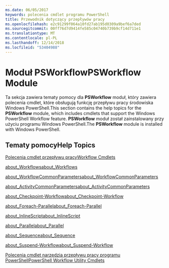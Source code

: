 ```yaml
---
ms.date: 06/05/2017
keywords: polecenia cmdlet programu PowerShell
title: Przewodnik dotyczący przepływów pracy
ms.openlocfilehash: e2c91299f064a10fd27ab195d0309a9bef6a7ded
ms.sourcegitcommit: 00ff76d7d9414fe585c04740b739b9cf14d711e1
ms.translationtype: MT
ms.contentlocale: pl-PL
ms.lasthandoff: 12/14/2018
ms.locfileid: "53404988"
---
```

# <a name="psworkflow-module"></a><span data-ttu-id="251a8-103">Moduł PSWorkflow</span><span class="sxs-lookup"><span data-stu-id="251a8-103">PSWorkflow Module</span></span>

<span data-ttu-id="251a8-104">Ta sekcja zawiera tematy pomocy dla **PSWorkflow** moduł, który zawiera polecenia cmdlet, które obsługują funkcję przepływu pracy środowiska Windows PowerShell.</span><span class="sxs-lookup"><span data-stu-id="251a8-104">This section contains the help topics for the **PSWorkflow** module, which includes cmdlets that support the Windows PowerShell Workflow feature.</span></span> <span data-ttu-id="251a8-105">**PSWorkflow** moduł został zainstalowany przy użyciu programu Windows PowerShell.</span><span class="sxs-lookup"><span data-stu-id="251a8-105">The **PSWorkflow** module is installed with Windows PowerShell.</span></span>

## <a name="help-topics"></a><span data-ttu-id="251a8-106">Tematy pomocy</span><span class="sxs-lookup"><span data-stu-id="251a8-106">Help Topics</span></span>

[<span data-ttu-id="251a8-107">Polecenia cmdlet przepływu pracy</span><span class="sxs-lookup"><span data-stu-id="251a8-107">Workflow Cmdlets</span></span>](https://go.microsoft.com/fwlink/?LinkID=245865)

[<span data-ttu-id="251a8-108">about_Workflows</span><span class="sxs-lookup"><span data-stu-id="251a8-108">about_Workflows</span></span>](https://technet.microsoft.com/library/f2897bdd-1b9d-4679-8b19-09840bd40a22)

[<span data-ttu-id="251a8-109">about_WorkflowCommonParameters</span><span class="sxs-lookup"><span data-stu-id="251a8-109">about_WorkflowCommonParameters</span></span>](https://technet.microsoft.com/library/119f968e-618e-439c-b76c-cdd17e6df27c)

[<span data-ttu-id="251a8-110">about_ActivityCommonParameters</span><span class="sxs-lookup"><span data-stu-id="251a8-110">about_ActivityCommonParameters</span></span>](https://technet.microsoft.com/library/8ca60664-37c6-4257-a723-e3c41dd10122)

[<span data-ttu-id="251a8-111">about_Checkpoint-Workflow</span><span class="sxs-lookup"><span data-stu-id="251a8-111">about_Checkpoint-Workflow</span></span>](https://technet.microsoft.com/library/3a309488-1e7a-4807-b83b-dedbeac3ee1c)

[<span data-ttu-id="251a8-112">about_Foreach-Parallel</span><span class="sxs-lookup"><span data-stu-id="251a8-112">about_Foreach-Parallel</span></span>](https://technet.microsoft.com/library/35704780-dde8-4f5f-9319-5b982148bba7)

[<span data-ttu-id="251a8-113">about_InlineScript</span><span class="sxs-lookup"><span data-stu-id="251a8-113">about_InlineScript</span></span>](https://technet.microsoft.com/library/f88ed5a9-02d6-4bf0-a031-61198e1e7291)

[<span data-ttu-id="251a8-114">about_Parallel</span><span class="sxs-lookup"><span data-stu-id="251a8-114">about_Parallel</span></span>](https://technet.microsoft.com/library/104559a8-e89a-49f5-8c08-e5bf72768cbf)

[<span data-ttu-id="251a8-115">about_Sequence</span><span class="sxs-lookup"><span data-stu-id="251a8-115">about_Sequence</span></span>](https://technet.microsoft.com/library/bda3f81a-be8a-43be-b0df-12bb7e193b9b)

[<span data-ttu-id="251a8-116">about_Suspend-Workflow</span><span class="sxs-lookup"><span data-stu-id="251a8-116">about_Suspend-Workflow</span></span>](https://technet.microsoft.com/library/be2ded75-1eca-493e-96c1-758f92b5f199)

[<span data-ttu-id="251a8-117">Polecenia cmdlet narzędzia przepływu pracy programu PowerShell</span><span class="sxs-lookup"><span data-stu-id="251a8-117">PowerShell Workflow Utility Cmdlets</span></span>](https://technet.microsoft.com/library/a5a32019-0d68-4041-935f-1b1cacaf6d3d)
